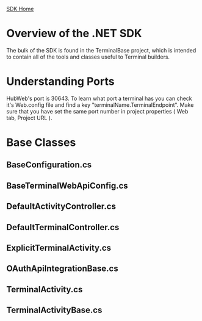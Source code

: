 [SDK Home](./Home.md)

Overview of the .NET SDK
=======================

The bulk of the SDK is found in the TerminalBase project, which is intended to contain all of the tools and classes useful to Terminal builders. 




Understanding Ports
==================

HubWeb's port is 30643. To learn what port a terminal has you can check it's Web.config file and find a key "terminalName.TerminalEndpoint". Make sure that you have set the same port number in project properties ( Web tab, Project URL ).

Base Classes
=============

BaseConfiguration.cs
--------------------

BaseTerminalWebApiConfig.cs	
---------------------------

DefaultActivityController.cs
----------------------------

DefaultTerminalController.cs
----------------------------

ExplicitTerminalActivity.cs	
----------------------------

OAuthApiIntegrationBase.cs
----------------------------

TerminalActivity.cs	
----------------------------

TerminalActivityBase.cs	
----------------------------
